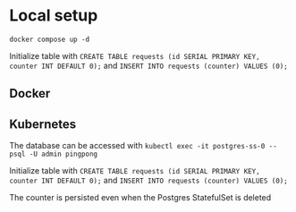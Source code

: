 # Local setup

`docker compose up -d`

Initialize table with `CREATE TABLE requests (id SERIAL PRIMARY KEY, counter INT DEFAULT 0);` and `INSERT INTO requests (counter) VALUES (0);`

## Docker

## Kubernetes

The database can be accessed with `kubectl exec -it postgres-ss-0 -- psql -U admin pingpong`

Initialize table with `CREATE TABLE requests (id SERIAL PRIMARY KEY, counter INT DEFAULT 0);` and `INSERT INTO requests (counter) VALUES (0);`

The counter is persisted even when the Postgres StatefulSet is deleted

